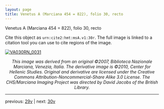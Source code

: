 ```yaml
---
layout: page
title: Venetus A (Marciana 454 = 822), folio 30, recto
---
```


Venetus A (Marciana 454 = 822), folio 30, recto

Cite this object as `urn:cite2:hmt:msA.v1:30r`.  The full image is linked to a citation tool you can use to cite regions of the image.

[![VA030RN_0031](http://www.homermultitext.org/iipsrv?IIIF=/project/homer/pyramidal/deepzoom/hmt/vaimg/2017a/VA030RN_0031.tif/full/800,/0/default.jpg)](http://www.homermultitext.org/ict2/?urn=urn:cite2:hmt:vaimg.2017a:VA030RN_0031) 

<p style="text-align: center; font-style: italic;">This image was derived from an original ©2007, Biblioteca Nazionale Marciana, Venezia, Italia. The derivative image is ©2010, Center for Hellenic Studies. Original and derivative are licensed under the Creative Commons Attribution-Noncommercial-Share Alike 3.0 License. The CHS/Marciana Imaging Project was directed by David Jacobs of the British Library.</p>

---

previous: [29v](../29v/) | next: [30v](../30v/)